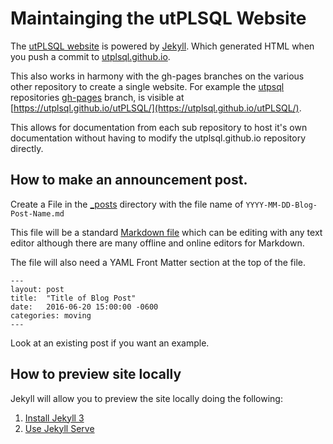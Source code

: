 # Maintainging the utPLSQL Website

The [utPLSQL website](https://utplsql.github.io)  is powered by [Jekyll](https://jekyllrb.com/).  Which generated HTML when you push a commit to [utplsql.github.io](https://github.com/utPLSQL/utPLSQL.github.io).   

This also works in harmony with the gh-pages branches on the various other repository to create a single website.  For example the [utpsql](https://github.com/utPLSQL/utPLSQL) repositories [gh-pages](https://github.com/utPLSQL/utPLSQL/tree/gh-pages) branch, is visible at [https://utplsql.github.io/utPLSQL/](https://utplsql.github.io/utPLSQL/).  

This allows for documentation from each sub repository to host it's own documentation without having to modify the utplsql.github.io repository directly.



## How to make an announcement post.

Create a File in the [_posts](https://github.com/utPLSQL/utPLSQL.github.io/tree/master/_posts) directory with the file name of `YYYY-MM-DD-Blog-Post-Name.md`

This file will be a standard [Markdown file](https://github.com/adam-p/markdown-here/wiki/Markdown-Cheatsheet) which can be editing with any text editor although there are many offline and online editors for Markdown.

The file will also need a YAML Front Matter section at the top of the file.

    ---
    layout: post
    title:  "Title of Blog Post"
    date:   2016-06-20 15:00:00 -0600
    categories: moving
    ---

Look at an existing post if you want an example.

## How to preview site locally

Jekyll will allow you to preview the site locally doing the following:

1. [Install Jekyll 3](https://jekyllrb.com/docs/installation/)
2. [Use Jekyll Serve](https://jekyllrb.com/docs/usage/)







  
